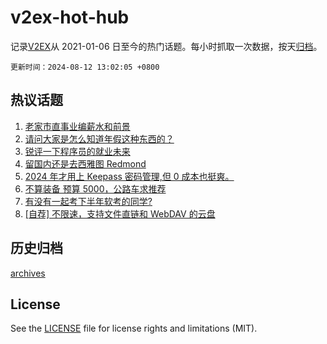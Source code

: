 # v2ex-hot-hub

 记录[V2EX](https://www.v2ex.com/)从 2021-01-06 日至今的热门话题。每小时抓取一次数据，按天[归档](archives)。

`更新时间：2024-08-12 13:02:05 +0800`

## 热议话题

1. [老家市直事业编薪水和前景](https://www.v2ex.com/t/1064136)
1. [请问大家是怎么知道年假这种东西的？](https://www.v2ex.com/t/1064156)
1. [锐评一下程序员的就业未来](https://www.v2ex.com/t/1064221)
1. [留国内还是去西雅图 Redmond](https://www.v2ex.com/t/1064283)
1. [2024 年才用上 Keepass 密码管理,但 0 成本也挺爽。](https://www.v2ex.com/t/1064195)
1. [不算装备 预算 5000，公路车求推荐](https://www.v2ex.com/t/1064241)
1. [有没有一起考下半年软考的同学?](https://www.v2ex.com/t/1064242)
1. [[自荐] 不限速，支持文件直链和 WebDAV 的云盘](https://www.v2ex.com/t/1064114)

## 历史归档

[archives](archives)

## License

See the [LICENSE](LICENSE) file for license rights and limitations (MIT).
